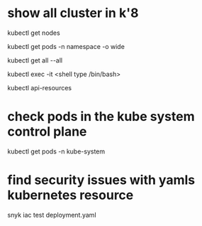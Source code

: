 # show all cluster in k'8
kubectl get nodes 

kubectl get pods -n namespace -o wide

kubectl get all --all

kubectl exec -it <name of pod> <shell type /bin/bash>

kubectl api-resources

# check pods in the kube system control plane
kubectl get pods -n kube-system

# find security issues with yamls kubernetes resource
snyk iac test deployment.yaml 